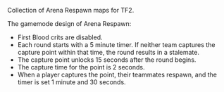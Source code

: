 Collection of Arena Respawn maps for TF2.

The gamemode design of Arena Respawn:
- First Blood crits are disabled.
- Each round starts with a 5 minute timer. If neither team captures the capture point within that time, the round results in a stalemate.
- The capture point unlocks 15 seconds after the round begins.
- The capture time for the point is 2 seconds.
- When a player captures the point, their teammates respawn, and the timer is set 1 minute and 30 seconds.
